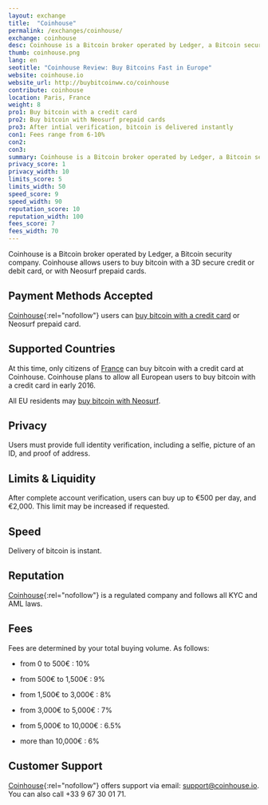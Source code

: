 ```yaml
---
layout: exchange
title:  "Coinhouse"
permalink: /exchanges/coinhouse/
exchange: coinhouse
desc: Coinhouse is a Bitcoin broker operated by Ledger, a Bitcoin security company. Coinhouse users can buy bitcoin with a credit card or Neosurf prepaid card.
thumb: coinhouse.png
lang: en
seotitle: "Coinhouse Review: Buy Bitcoins Fast in Europe"
website: coinhouse.io
website_url: http://buybitcoinww.co/coinhouse
contribute: coinhouse
location: Paris, France
weight: 8
pro1: Buy bitcoin with a credit card
pro2: Buy bitcoin with Neosurf prepaid cards
pro3: After intial verification, bitcoin is delivered instantly
con1: Fees range from 6-10%
con2: 
con3:
summary: Coinhouse is a Bitcoin broker operated by Ledger, a Bitcoin security company. Coinhouse allows users to buy bitcoin with a 3D secure credit or debit card, or with Neosurf prepaid cards. 
privacy_score: 1
privacy_width: 10
limits_score: 5
limits_width: 50
speed_score: 9
speed_width: 90
reputation_score: 10
reputation_width: 100
fees_score: 7
fees_width: 70
--- 
```

Coinhouse is a Bitcoin broker operated by Ledger, a Bitcoin security company. Coinhouse allows users to buy bitcoin with a 3D secure credit or debit card, or with Neosurf prepaid cards. 

## Payment Methods Accepted
[Coinhouse](http://buybitcoinww.co/coinhouse){:rel="nofollow"} users can [buy bitcoin with a credit card](/en/buy-bitcoin-credit-debit-card/) or Neosurf prepaid card.  

## Supported Countries
At this time, only citizens of [France](/en/fr/) can buy bitcoin with a credit card at Coinhouse. Coinhouse plans to allow all European users to buy bitcoin with a credit card in early 2016. 

All EU residents may [buy bitcoin with Neosurf](/en/buy-bitcoin-neosurf/). 

## Privacy
Users must provide full identity verification, including a selfie, picture of an ID, and proof of address. 

## Limits & Liquidity
After complete account verification, users can buy up to €500 per day, and €2,000. This limit may be increased if requested. 

## Speed
Delivery of bitcoin is instant. 

## Reputation
[Coinhouse](http://buybitcoinww.co/coinhouse){:rel="nofollow"} is a regulated company and follows all KYC and AML laws.  

## Fees
Fees are determined by your total buying volume. As follows: 


* from 0 to 500€ : 10%

* from 500€ to 1,500€ : 9%

* from 1,500€ to 3,000€ : 8%

* from 3,000€ to 5,000€ : 7%

* from 5,000€ to 10,000€ : 6.5%

* more than 10,000€ : 6% 

## Customer Support
[Coinhouse](http://buybitcoinww.co/coinhouse){:rel="nofollow"} offers support via email: support@coinhouse.io. You can also call +33 9 67 30 01 71. 

